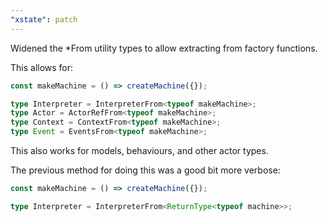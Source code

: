 ```yaml
---
"xstate": patch
---
```


Widened the *From utility types to allow extracting from factory functions.

This allows for:

```ts
const makeMachine = () => createMachine({});

type Interpreter = InterpreterFrom<typeof makeMachine>;
type Actor = ActorRefFrom<typeof makeMachine>;
type Context = ContextFrom<typeof makeMachine>;
type Event = EventsFrom<typeof makeMachine>;
```

This also works for models, behaviours, and other actor types.

The previous method for doing this was a good bit more verbose:

```ts
const makeMachine = () => createMachine({});

type Interpreter = InterpreterFrom<ReturnType<typeof machine>>;
```
